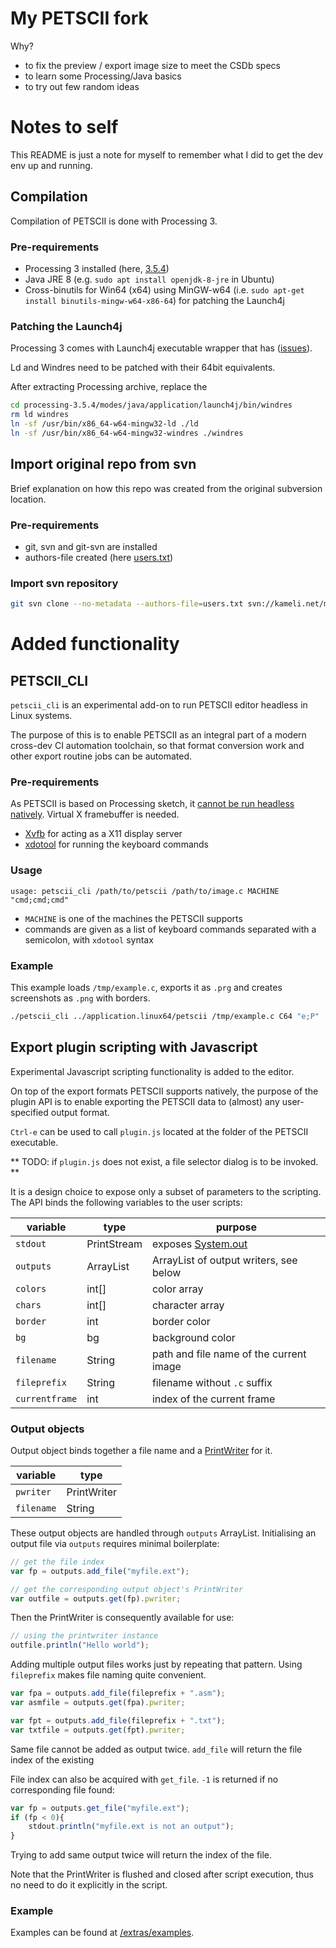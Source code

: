 # My PETSCII fork

Why?

* to fix the preview / export image size to meet the CSDb specs
* to learn some Processing/Java basics
* to try out few random ideas

# Notes to self

This README is just a note for myself to remember what I did to get the dev env up and running.

## Compilation

Compilation of PETSCII is done with Processing 3.

### Pre-requirements

* Processing 3 installed (here, [3.5.4](https://github.com/processing/processing/releases/download/processing-0270-3.5.4/processing-3.5.4-linux64.tgz))
* Java JRE 8 (e.g. `sudo apt install openjdk-8-jre` in Ubuntu)
* Cross-binutils for Win64 (x64) using MinGW-w64 (i.e. `sudo apt-get install binutils-mingw-w64-x86-64`) for patching the Launch4j

### Patching the Launch4j

Processing 3 comes with Launch4j executable wrapper that has ([issues](https://sourceforge.net/p/launch4j/feature-requests/74/)).

Ld and Windres need to be patched with their 64bit equivalents.

After extracting Processing archive, replace the 

```sh
cd processing-3.5.4/modes/java/application/launch4j/bin/windres
rm ld windres
ln -sf /usr/bin/x86_64-w64-mingw32-ld ./ld
ln -sf /usr/bin/x86_64-w64-mingw32-windres ./windres
```

## Import original repo from svn

Brief explanation on how this repo was created from the original subversion location.

### Pre-requirements

* git, svn and git-svn are installed
* authors-file created (here [users.txt](users.txt))

### Import svn repository

```sh
git svn clone --no-metadata --authors-file=users.txt svn://kameli.net/marq/petscii
```

# Added functionality

## PETSCII_CLI

`petscii_cli` is an experimental add-on to run PETSCII editor headless in Linux systems. 

The purpose of this is to enable PETSCII as an integral part of a modern cross-dev CI automation toolchain, so that 
format conversion work and other export routine jobs can be automated.

### Pre-requirements

As PETSCII is based on Processing sketch, it [cannot be run headless natively](https://github.com/processing/processing/wiki/Running-without-a-Display#why-do-i-need-to-do-this). Virtual X framebuffer is needed.

* [Xvfb](https://en.wikipedia.org/wiki/Xvfb) for acting as a X11 display server
* [xdotool](http://manpages.ubuntu.com/manpages/trusty/man1/xdotool.1.html) for running the keyboard commands

### Usage

```
usage: petscii_cli /path/to/petscii /path/to/image.c MACHINE "cmd;cmd;cmd"
```

* `MACHINE` is one of the machines the PETSCII supports
* commands are given as a list of keyboard commands separated with a semicolon, with `xdotool` syntax

### Example

This example loads `/tmp/example.c`, exports it as `.prg` and creates screenshots as `.png` with borders.

```sh
./petscii_cli ../application.linux64/petscii /tmp/example.c C64 "e;P"
```

## Export plugin scripting with Javascript

Experimental Javascript scripting functionality is added to the editor.

On top of the export formats PETSCII supports natively, the purpose of the plugin API is to enable exporting the PETSCII data to (almost) any user-specified output format.


`Ctrl-e` can be used to call `plugin.js` located at the folder of the PETSCII executable.

** TODO: if `plugin.js` does not exist, a file selector dialog is to be invoked. **

It is a design choice to expose only a subset of parameters to the scripting. The API binds the following variables to the user scripts:

| variable        | type        | purpose                                                                                   |
|-----------------|-------------|-------------------------------------------------------------------------------------------|
| `stdout`        | PrintStream | exposes [System.out](https://docs.oracle.com/javase/8/docs/api/java/lang/System.html#out) |
| `outputs`       | ArrayList<Output> | ArrayList of output writers, see below                                              |
| `colors`        | int[]      | color array                                                                                |
| `chars`         | int[]      | character array                                                                            |
| `border`        | int        | border color                                                                               |
| `bg`            | bg         | background color                                                                           |
| `filename`      | String     | path and file name of the current image                                                    |
| `fileprefix`    | String     | filename without `.c` suffix                                                               |
| `currentframe`  | int        | index of the current frame                                                                 |

### Output objects

Output object binds together a file name and a [PrintWriter](https://docs.oracle.com/javase/8/docs/api/java/io/PrintWriter.html) for it.

| variable        | type        |
|-----------------|-------------|
| `pwriter`       | PrintWriter |
| `filename`      | String      |

These output objects are handled through `outputs` ArrayList. Initialising an output file via `outputs` requires minimal boilerplate:

```js
// get the file index
var fp = outputs.add_file("myfile.ext");

// get the corresponding output object's PrintWriter
var outfile = outputs.get(fp).pwriter;
```

Then the PrintWriter is consequently available for use:

```js
// using the printwriter instance
outfile.println("Hello world");
```

Adding multiple output files works just by repeating that pattern. Using `fileprefix` makes file naming quite convenient.

```js
var fpa = outputs.add_file(fileprefix + ".asm");
var asmfile = outputs.get(fpa).pwriter;

var fpt = outputs.add_file(fileprefix + ".txt");
var txtfile = outputs.get(fpt).pwriter;
```

Same file cannot be added as output twice. `add_file` will return the file index of the existing

File index can also be acquired with `get_file`. `-1` is returned if no corresponding file found:

```js
var fp = outputs.get_file("myfile.ext");
if (fp < 0){
    stdout.println("myfile.ext is not an output");
}
```

Trying to add same output twice will return the index of the file.

Note that the PrintWriter is flushed and closed after script execution, thus no need to do it explicitly in the script.

### Example

Examples can be found at [/extras/examples](examples).


